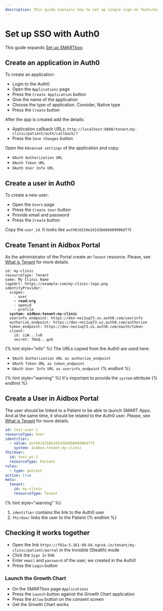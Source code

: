 ```yaml
---
description: This guide explains how to set up single sign-on features (SSO) with Auth0
---
```


# Set up SSO with Auth0

This guide expands [Set up SMARTbox](set-up-smartbox.md).

## Create an application in Auth0

&#x20;To create an application:

* Login to the Auth0
* Open the `Applications` page&#x20;
* Press the `Create Application` button
* Give the name of the application
* Choose the type of application. Consider, Native type
* Press the `Create` button

After the app is created add the details:

* Application callback URLs: `http://localhost:8888/tenant/my-clinic/patient/auth/callback/?`
* Press the `Save Changes` button

Open the `Advanced settings` of the application and copy:

* `OAuth Authorization URL`
* `OAuth Token URL`
* `OAuth User Info URL`

## Create a user in Auth0

To create a new user:

* Open the `Users` page
* Press the `Create User` button
* Provide email and password
* Press the `Create` button

Copy the `user_id`. It looks like `auth0|6310e2d143b66b669906d775`

## Create Tenant in Aidbox Portal

As the administrator of the Portal create an `Tenant` resource. Please, see [What is Tenant](../background-information/what-is-tenant.md) for more details.

<pre class="language-yaml"><code class="lang-yaml">id: my-clinic
resourceType: Tenant
name: My Clinic Name
logoUrl: https://example.com/my-clinic-logo.png
identityProvider:
  scopes:
    - user
<strong>    - read:org
</strong>    - openid
    - profile
<strong>  system: aidbox:tenant:my-clinic
</strong>  userinfo_endpoint: https://dev-nei1uq73.us.auth0.com/userinfo
  authorize_endpoint: https://dev-nei1uq73.us.auth0.com/authorize
  token_endpoint: https://dev-nei1uq73.us.auth0.com/oauth/token
  client:
    id: ziW...lv0
    secret: 7HoQ...gvb</code></pre>

{% hint style="info" %}
The URLs copied from the Auth0 are used here:

* `OAuth Authorization URL as authorize_endpoint`&#x20;
* `OAuth Token URL as token_endpoint`
* `OAuth User Info URL as userinfo_endpoint`
{% endhint %}

{% hint style="warning" %}
It's important to provide the `system` attribute
{% endhint %}

## Create a User in Aidbox Portal

The user should be linked to a Patient to be able to launch SMART Apps. And at the same time, it should be related to the Auth0 user. Please, see [What is Tenant](../background-information/what-is-tenant.md) for more details.

```yaml
id: test-user-1
resourceType: User
identifier:
  - value: auth0|6310e2d143b66b669906d775
    system: aidbox:tenant:my-clinic
fhirUser:
  id: test-pt-1
  resourceType: Patient
roles:
  - type: patient
active: true
meta:
  tenant:
    id: my-clinic
    resourceType: Tenant
```

{% hint style="warning" %}
1. `identifier` contains the link to the Auth0 user
2. `fhirUser` links the user to the Patient
{% endhint %}

## Checking it works together

* Open the link `https://f81a-5-161-99-84.ngrok.io/tenant/my-clinic/patient/portal` in the Invisible (Stealth) mode
* Click the `Sign In` link
* Enter `email` and `password` of the user, we created in the Auth0
* Press the `Login` button

### Launch the Growth Chart

* On the SMARTbox page `Applications`
* Press the `Launch` button against the Growth Chart application
* Press the `Allow` button on the consent screen
* Get the Growth Chart works

